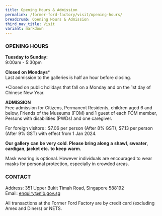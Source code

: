 ```yaml
---
title: Opening Hours & Admission
permalink: /former-ford-factory/visit/opening-hours/
breadcrumb: Opening Hours & Admission
third_nav_title: Visit
variant: markdown
---
```

### OPENING HOURS

**Tuesday to Sunday:**<br>
9:00am - 5:30pm

**Closed on Mondays***<br>
Last admission to the galleries is half an hour before closing.

*Closed on public holidays that fall on a Monday and on the 1st day of Chinese New Year.

**ADMISSION**<br>
Free admission for Citizens, Permanent Residents, children aged 6 and below, Friends of the Museums (FOM) and 1 guest of each FOM member, Persons with disabilities (PWDs)
and one caregiver.

For foreign visitors : $7.06 per person (After 8% GST),
$7.13 per person (After 9% GST) with effect from 1 Jan 2024.


**Our** **gallery** **can** **be** **very** **cold**. **Please** **bring** **along** 
**a** **shawl**, **sweater**, **cardigan**, **jacket** **etc.** **to** **keep** **warm**.



Mask wearing is optional. However individuals are encouraged to wear masks for personal protection, especially in crowded areas.

### CONTACT

Address: 351 Upper Bukit Timah Road, Singapore 588192<br>
Email: [enquiry@nlb.gov.sg](mailto:enquiry@nlb.gov.sg)

All transactions at the Former Ford Factory are by credit card (excluding Amex and Diners) or NETS.